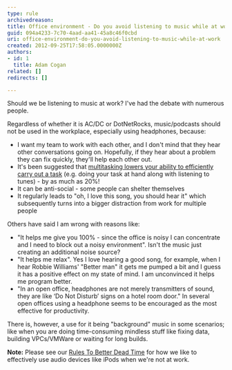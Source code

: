 ```yaml
---
type: rule
archivedreason: 
title: Office environment - Do you avoid listening to music while at work?
guid: 094a4233-7c70-4aad-aa41-45a8c46f0cbd
uri: office-environment-do-you-avoid-listening-to-music-while-at-work
created: 2012-09-25T17:58:05.0000000Z
authors:
- id: 1
  title: Adam Cogan
related: []
redirects: []

---
```


Should we be listening to music                    at work? I've had the debate with numerous people.

<!--endintro-->

Regardless of whether it is AC/DC or DotNetRocks, music/podcasts should not be used in the workplace, especially using headphones, because:

* I want my team to work with each other, and I don't mind that they hear other conversations going on. Hopefully, if they hear about a problem they can fix quickly, they'll help each other out.
* It's been suggested that [multitasking lowers your ability to efficiently carry out a task](http&#58;//www.codinghorror.com/blog/2006/09/the-multi-tasking-myth.html) (e.g. doing your task at hand along with listening to tunes) - by as much as 20%!
* It can be anti-social - some people can shelter themselves
* It regularly leads to "oh, I love this song, you should hear it" which subsequently turns into a bigger distraction from work for multiple people


Others have said I am wrong with reasons like:

* "It helps me give you 100% - since the office is noisy I can concentrate and I need to block out a noisy environment". 
Isn't the music just creating an additional noise source?
* "It helps me relax". 
Yes I love hearing a good song, for example, when I hear Robbie Williams' "Better man" it gets me pumped a bit and I guess it has a positive effect on my state of mind. I am unconvinced it helps me program better.
* "In an open office, headphones are not merely transmitters of sound, they are like ‘Do Not Disturb’ signs on a hotel room door."
In several open offices using a headphone seems to be encouraged as the most effective for productivity.


There is, however, a use for it being "background" music in some scenarios; like when you are doing time-consuming mindless stuff like fixing data, building VPCs/VMWare or waiting for long builds.

**Note:** Please see our [Rules To Better Dead Time](http&#58;//www.ssw.com.au/ssw/Standards/Rules/RulesToBetterDeadTime.aspx#AudioDevice) for how we like to effectively use audio devices like iPods when we're not at work.
